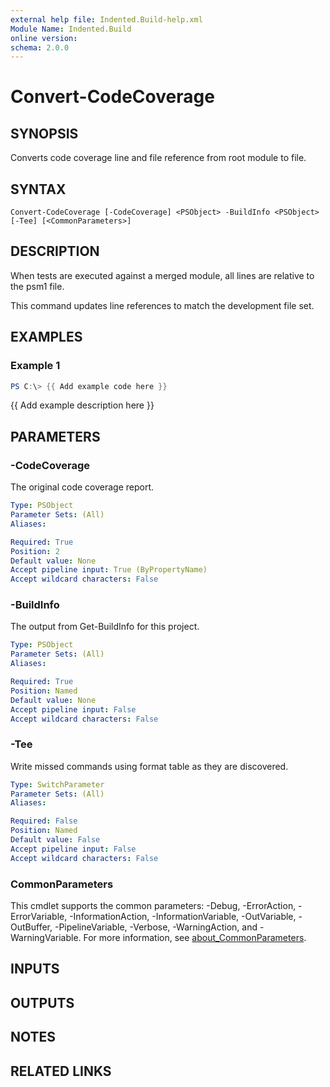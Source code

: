```yaml
---
external help file: Indented.Build-help.xml
Module Name: Indented.Build
online version:
schema: 2.0.0
---
```


# Convert-CodeCoverage

## SYNOPSIS
Converts code coverage line and file reference from root module to file.

## SYNTAX

```
Convert-CodeCoverage [-CodeCoverage] <PSObject> -BuildInfo <PSObject> [-Tee] [<CommonParameters>]
```

## DESCRIPTION
When tests are executed against a merged module, all lines are relative to the psm1 file.

This command updates line references to match the development file set.

## EXAMPLES

### Example 1
```powershell
PS C:\> {{ Add example code here }}
```

{{ Add example description here }}

## PARAMETERS

### -CodeCoverage
The original code coverage report.

```yaml
Type: PSObject
Parameter Sets: (All)
Aliases:

Required: True
Position: 2
Default value: None
Accept pipeline input: True (ByPropertyName)
Accept wildcard characters: False
```

### -BuildInfo
The output from Get-BuildInfo for this project.

```yaml
Type: PSObject
Parameter Sets: (All)
Aliases:

Required: True
Position: Named
Default value: None
Accept pipeline input: False
Accept wildcard characters: False
```

### -Tee
Write missed commands using format table as they are discovered.

```yaml
Type: SwitchParameter
Parameter Sets: (All)
Aliases:

Required: False
Position: Named
Default value: False
Accept pipeline input: False
Accept wildcard characters: False
```

### CommonParameters
This cmdlet supports the common parameters: -Debug, -ErrorAction, -ErrorVariable, -InformationAction, -InformationVariable, -OutVariable, -OutBuffer, -PipelineVariable, -Verbose, -WarningAction, and -WarningVariable. For more information, see [about_CommonParameters](http://go.microsoft.com/fwlink/?LinkID=113216).

## INPUTS

## OUTPUTS

## NOTES

## RELATED LINKS
